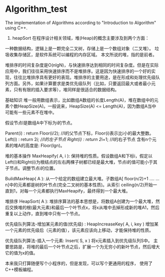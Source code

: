 # Algorithm_test
The implementation of Algorithms according to "Introduction to Algorithm" using C++.

1. heapSort
在程序设计相关领域，堆(Heap)的概念主要涉及到两个方面：

一种数据结构，逻辑上是一颗完全二叉树，存储上是一个数组对象（二叉堆）。
垃圾收集存储区，是软件系统可以编程的内存区域。
本文所说的堆，指的是前者。

堆排序的时间复杂度是O(nlgN)，与快速排序达到相同的时间复杂度。但是在实际应用中，我们往往采用快速排序而不是堆排序。这是因为快速排序的一个好的实现，往往比堆排序具有更好的表现。堆排序的主要用途，是在形成和处理优先级队列方面。另外，如果计算要求是类优先级队列（比如，只要返回最大或者最小元素，只有有限的插入要求等），堆同样是很适合的数据结构。

基础知识
堆一般用数组表示，比如数组A数组的长度Length(A)，堆在数组中的元素个数HeapSize(A)。一般说来，HeapSize(A) <= Length(A)，因为数组A当中可能有一些元素不在堆中。

假设节点I是数组A中下标为i的节点。

Parent(i) : return Floor(i/2); //I的父节点下标，Floor(i)表示比i小的最大整数。
Left(i) : return 2*i; //I的左子节点
Right(i) : return 2*i+1; //I的右子节点
含有n个元素的堆A的高度是: Floor(lgn)。

堆的基本操作
MaxHeapify( A, i ):
保持堆的性质。假设数组A和下标i，假定以Left(i)和Right(i)为根结点的左右两棵子树都已经是最大堆，节点i的值可能小于其子节点。调整节点i的位置。

BuildMaxHeap( A ):
从一个给定的数组建立最大堆。子数组A[ floor(n/2)+1 .... ... n]中的元素都是树的叶节点(完全二叉树的基本性质)。从索引 ceiling(n/2)开始一直到1，对每一个元素都执行MaxHeapify，最终得到一个最大堆。

堆排序 HeapSort( A ):
堆排序算法的基本思想是，将数组A创建为一个最大堆，然后交换堆的根(最大元素)和最后一个叶节点x，将x从堆中去掉形成新的堆A1，然后重复以上动作，直到堆中只有一个节点。

优先级队列算法-增加某元素的值(优先级) : HeapIncreaseKey( A, i, key )
增加某一个元素的优先级后（元素的值），该元素应该向上移动，才能保持堆的性质。

优先级队列算法-插入一个元素: Insert( S, x ) 将x元素插入到优先级队列S中。
主要思路是，将堆的最后一个叶节点之后，扩展一个为无穷小的新叶节点，然后增大它的值为x的值。

本来我只打算随便写个小程序的，但是发现，可以写个更通用的程序， 使用了C++模板编程。

